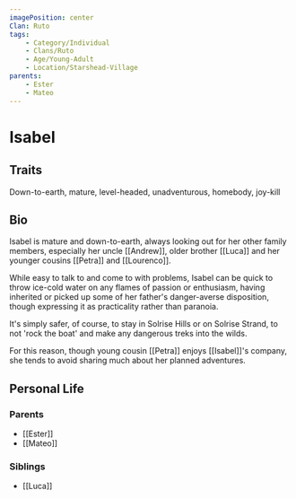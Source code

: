 ```yaml
---
imagePosition: center
Clan: Ruto
tags:
    - Category/Individual
    - Clans/Ruto
    - Age/Young-Adult
    - Location/Starshead-Village
parents:
    - Ester
    - Mateo
---
```


# Isabel

## Traits

<span class='traits chip-list'>Down-to-earth, mature, level-headed, unadventurous, homebody, joy-kill</span>

## Bio

Isabel is mature and down-to-earth, always looking out for her other family members, especially her uncle [[Andrew]], older brother [[Luca]] and her younger cousins [[Petra]] and [[Lourenco]].

While easy to talk to and come to with problems, Isabel can be quick to throw ice-cold water on any flames of passion or enthusiasm, having inherited or picked up some of her father's danger-averse disposition, though expressing it as practicality rather than paranoia.

It's simply safer, of course, to stay in Solrise Hills or on Solrise Strand, to not 'rock the boat' and make any dangerous treks into the wilds.

For this reason, though young cousin [[Petra]] enjoys [[Isabel]]'s company, she tends to avoid sharing much about her planned adventures.

## Personal Life

### Parents

-   [[Ester]]
-   [[Mateo]]

### Siblings

-   [[Luca]]
